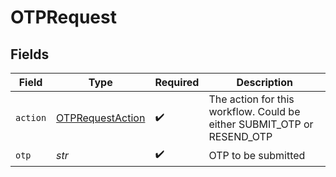 # OTPRequest


## Fields

| Field                                                                  | Type                                                                   | Required                                                               | Description                                                            |
| ---------------------------------------------------------------------- | ---------------------------------------------------------------------- | ---------------------------------------------------------------------- | ---------------------------------------------------------------------- |
| `action`                                                               | [OTPRequestAction](../../models/shared/otprequestaction.md)            | :heavy_check_mark:                                                     | The action for this workflow. Could be either SUBMIT_OTP or RESEND_OTP |
| `otp`                                                                  | *str*                                                                  | :heavy_check_mark:                                                     | OTP to be submitted                                                    |